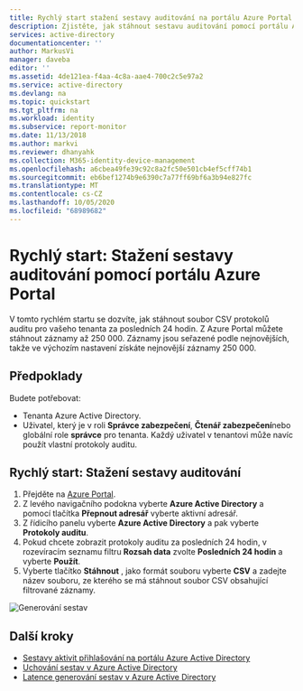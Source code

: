 ```yaml
---
title: Rychlý start stažení sestavy auditování na portálu Azure Portal| Microsoft Docs
description: Zjistěte, jak stáhnout sestavu auditování pomocí portálu Azure Portal
services: active-directory
documentationcenter: ''
author: MarkusVi
manager: daveba
editor: ''
ms.assetid: 4de121ea-f4aa-4c8a-aae4-700c2c5e97a2
ms.service: active-directory
ms.devlang: na
ms.topic: quickstart
ms.tgt_pltfrm: na
ms.workload: identity
ms.subservice: report-monitor
ms.date: 11/13/2018
ms.author: markvi
ms.reviewer: dhanyahk
ms.collection: M365-identity-device-management
ms.openlocfilehash: a6cbea49fe39c92c8a2fc50e501cb4ef5cff74b1
ms.sourcegitcommit: eb6bef1274b9e6390c7a77ff69bf6a3b94e827fc
ms.translationtype: MT
ms.contentlocale: cs-CZ
ms.lasthandoff: 10/05/2020
ms.locfileid: "68989682"
---
```

# <a name="quickstart-download-an-audit-report-using-the-azure-portal"></a>Rychlý start: Stažení sestavy auditování pomocí portálu Azure Portal

V tomto rychlém startu se dozvíte, jak stáhnout soubor CSV protokolů auditu pro vašeho tenanta za posledních 24 hodin. Z Azure Portal můžete stáhnout záznamy až 250 000. Záznamy jsou seřazené podle nejnovějších, takže ve výchozím nastavení získáte nejnovější záznamy 250 000. 

## <a name="prerequisites"></a>Předpoklady

Budete potřebovat:

* Tenanta Azure Active Directory. 
* Uživatel, který je v roli **Správce zabezpečení**, **Čtenář zabezpečení**nebo globální role **správce** pro tenanta. Každý uživatel v tenantovi může navíc použít vlastní protokoly auditu.

## <a name="quickstart-download-an-audit-report"></a>Rychlý start: Stažení sestavy auditování

1. Přejděte na [Azure Portal](https://portal.azure.com).
2. Z levého navigačního podokna vyberte **Azure Active Directory** a pomocí tlačítka **Přepnout adresář** vyberte aktivní adresář.
3. Z řídicího panelu vyberte **Azure Active Directory** a pak vyberte **Protokoly auditu**. 
4. Pokud chcete zobrazit protokoly auditu za posledních 24 hodin, v rozevíracím seznamu filtru **Rozsah data** zvolte **Posledních 24 hodin** a vyberte **Použít**. 
5. Vyberte tlačítko **Stáhnout** , jako formát souboru vyberte **CSV** a zadejte název souboru, ze kterého se má stáhnout soubor CSV obsahující filtrované záznamy. 

![Generování sestav](./media/quickstart-download-audit-report/download-audit-logs.png)

## <a name="next-steps"></a>Další kroky

* [Sestavy aktivit přihlašování na portálu Azure Active Directory](concept-sign-ins.md)
* [Uchování sestav v Azure Active Directory](reference-reports-data-retention.md)
* [Latence generování sestav v Azure Active Directory](reference-reports-latencies.md)

